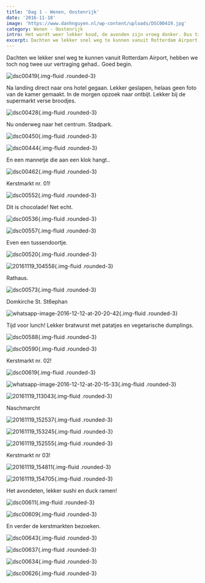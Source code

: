 ```yaml
---
title: 'Dag 1 - Wenen, Oostenrijk'
date: '2016-11-18'
image: 'https://www.danhnguyen.nl/wp-content/uploads/DSC00419.jpg'
category: Wenen - Oostenrijk
intro: Het wordt weer lekker koud, de avonden zijn vroeg donker. Dus tijd om en nog kouder plekje op te zoeken dan Nederland. Dit keer naar Wenen in Oostenrijk om ‘vroeg’ de kerstmarkten te bezoeken.
excerpt: Dachten we lekker snel weg te kunnen vanuit Rotterdam Airport, hebben we toch nog twee uur vertraging gehad.. Goed begin.
---
```


Dachten we lekker snel weg te kunnen vanuit Rotterdam Airport, hebben we toch nog twee uur vertraging gehad.. Goed begin.

![dsc00419](https://www.danhnguyen.nl/wp-content/uploads/DSC00419-1024x576.jpg){.img-fluid .rounded-3}

Na landing direct naar ons hotel gegaan. Lekker geslapen, helaas geen foto van de kamer gemaakt. In de morgen opzoek naar ontbijt. Lekker bij de supermarkt verse broodjes.

![dsc00428](https://www.danhnguyen.nl/wp-content/uploads/DSC00428-1024x576.jpg){.img-fluid .rounded-3}

Nu onderweg naar het centrum. Stadpark.

![dsc00450](https://www.danhnguyen.nl/wp-content/uploads/DSC00450-1024x576.jpg){.img-fluid .rounded-3}

![dsc00444](https://www.danhnguyen.nl/wp-content/uploads/DSC00444-1024x576.jpg){.img-fluid .rounded-3}

En een mannetje die aan een klok hangt..

![dsc00462](https://www.danhnguyen.nl/wp-content/uploads/DSC00462-1024x576.jpg){.img-fluid .rounded-3}

Kerstmarkt nr. 01!

![dsc00552](https://www.danhnguyen.nl/wp-content/uploads/DSC00552-1024x576.jpg){.img-fluid .rounded-3}

Dit is chocolade! Net echt.

![dsc00536](https://www.danhnguyen.nl/wp-content/uploads/DSC00536-1024x576.jpg){.img-fluid .rounded-3}

![dsc00557](https://www.danhnguyen.nl/wp-content/uploads/DSC00557-1024x576.jpg){.img-fluid .rounded-3}

Even een tussendoortje.

![dsc00520](https://www.danhnguyen.nl/wp-content/uploads/DSC00520-1024x576.jpg){.img-fluid .rounded-3}

![20161119_104558](https://www.danhnguyen.nl/wp-content/uploads/20161119_104558-1024x576.jpg){.img-fluid .rounded-3}

Rathaus.

![dsc00573](https://www.danhnguyen.nl/wp-content/uploads/DSC00573-1024x576.jpg){.img-fluid .rounded-3}

Domkirche St. St6ephan

![whatsapp-image-2016-12-12-at-20-20-42](https://www.danhnguyen.nl/wp-content/uploads/WhatsApp-Image-2016-12-12-at-20.20.42-1024x995.jpeg){.img-fluid .rounded-3}

Tijd voor lunch! Lekker bratwurst met patatjes en vegetarische dumplings.

![dsc00588](https://www.danhnguyen.nl/wp-content/uploads/DSC00588-1024x576.jpg){.img-fluid .rounded-3}

![dsc00590](https://www.danhnguyen.nl/wp-content/uploads/DSC00590-1024x576.jpg){.img-fluid .rounded-3}

Kerstmarkt nr. 02!

![dsc00619](https://www.danhnguyen.nl/wp-content/uploads/DSC00619-1024x576.jpg){.img-fluid .rounded-3}

![whatsapp-image-2016-12-12-at-20-15-33](https://www.danhnguyen.nl/wp-content/uploads/WhatsApp-Image-2016-12-12-at-20.15.33-1024x576.jpeg){.img-fluid .rounded-3}

![20161119_113043](https://www.danhnguyen.nl/wp-content/uploads/20161119_113043-1024x576.jpg){.img-fluid .rounded-3}

Naschmarcht

![20161119_152537](https://www.danhnguyen.nl/wp-content/uploads/20161119_152537-1024x576.jpg){.img-fluid .rounded-3}

![20161119_153245](https://www.danhnguyen.nl/wp-content/uploads/20161119_153245-1024x576.jpg){.img-fluid .rounded-3}

![20161119_152555](https://www.danhnguyen.nl/wp-content/uploads/20161119_152555-1024x576.jpg){.img-fluid .rounded-3}

Kerstmarkt nr 03!

![20161119_154811](https://www.danhnguyen.nl/wp-content/uploads/20161119_154811-1024x576.jpg){.img-fluid .rounded-3}

![20161119_154705](https://www.danhnguyen.nl/wp-content/uploads/20161119_154705-1024x576.jpg){.img-fluid .rounded-3}

Het avondeten, lekker sushi en duck ramen!

![dsc00611](https://www.danhnguyen.nl/wp-content/uploads/DSC00611-1024x576.jpg){.img-fluid .rounded-3}

![dsc00609](https://www.danhnguyen.nl/wp-content/uploads/DSC00609-1024x576.jpg){.img-fluid .rounded-3}

En verder de kerstmarkten bezoeken.

![dsc00643](https://www.danhnguyen.nl/wp-content/uploads/DSC00643-1024x576.jpg){.img-fluid .rounded-3}

![dsc00637](https://www.danhnguyen.nl/wp-content/uploads/DSC00637-1024x576.jpg){.img-fluid .rounded-3}

![dsc00634](https://www.danhnguyen.nl/wp-content/uploads/DSC00634-1024x576.jpg){.img-fluid .rounded-3}

![dsc00626](https://www.danhnguyen.nl/wp-content/uploads/DSC00626-1024x576.jpg){.img-fluid .rounded-3}
